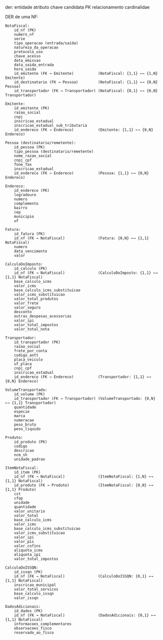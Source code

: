 der:
    entidade
    atributo 
    chave candidata
    PK
    relacionamento
    cardinalidae

DER de uma NF:

    NotaFiscal:
        id_nf (PK)
        numero_nf
        serie
        tipo_operacao (entrada/saída)
        natureza_da_operacao
        protocolo_uso
        chave_acesso
        data_emissao
        data_saida_entrada
        hora_saida
        id_emitente (FK → Emitente)           (NotaFiscal: {1,1} ←→ {1,N} Emitente)
        id_destinatario (FK → Pessoa)         (NotaFiscal: {1,1} ←→ {0,N} Pessoa)
        id_transportador (FK → Transportador) (NotaFiscal: {0,1} ←→ {0,N} Transportador)

    Emitente:
        id_emitente (PK)
        razao_social
        cnpj
        inscricao_estadual
        inscricao_estadual_sub_tributaria
        id_endereco (FK → Endereco)           (Emitente: {1,1} ←→ {0,N} Endereco)

    Pessoa (destinatario/remetente):
        id_pessoa (PK)
        tipo_pessoa (destinatario/remetente)
        nome_razao_social
        cnpj_cpf
        fone_fax
        inscricao_estadual
        id_endereco (FK → Endereco)           (Pessoa: {1,1} ←→ {0,N} Endereco)

    Endereco:
        id_endereco (PK)
        logradouro
        numero
        complemento
        bairro
        cep
        municipio
        uf

    Fatura:
        id_fatura (PK)
        id_nf (FK → NotaFiscal)               (Fatura: {0,N} ←→ {1,1} NotaFiscal)
        numero
        data_vencimento
        valor

    CalculoDoImposto:
        id_calculo (PK)
        id_nf (FK → NotaFiscal)               (CalculoDoImposto: {1,1} ←→ {1,1} NotaFiscal)
        base_calculo_icms
        valor_icms
        base_calculo_icms_substituicao
        valor_icms_substituicao
        valor_total_produtos
        valor_frete
        valor_seguro
        desconto
        outras_despesas_acessorias
        valor_ipi
        valor_total_impostos
        valor_total_nota

    Transportador:
        id_transportador (PK)
        razao_social
        frete_por_conta
        codigo_antt
        placa_veiculo
        uf_placa
        cnpj_cpf
        inscricao_estadual
        id_endereco (FK → Endereco)           (Transportador: {1,1} ←→ {0,N} Endereco)

    VolumeTransportado:
        id_volume (PK)
        id_transportador (FK → Transportador) (VolumeTransportado: {0,N} ←→ {1,1} Transportador)
        quantidade
        especie
        marca
        numeracao
        peso_bruto
        peso_liquido

    Produto:
        id_produto (PK)
        codigo
        descricao
        ncm_sh
        unidade_padrao

    ItemNotaFiscal:
        id_item (PK)
        id_nf (FK → NotaFiscal)               (ItemNotaFiscal: {1,N} ←→ {1,1} NotaFiscal)
        id_produto (FK → Produto)             (ItemNotaFiscal: {0,N} ←→ {1,1} Produto)
        cst
        cfop
        unidade
        quantidade
        valor_unitario
        valor_total
        base_calculo_icms
        valor_icms
        base_calculo_icms_substituicao
        valor_icms_substituicao
        valor_ipi
        valor_pis
        valor_cofins
        aliquota_icms
        aliquota_ipi
        valor_total_impostos

    CalculoDoISSQN:
        id_issqn (PK)
        id_nf (FK → NotaFiscal)               (CalculoDoISSQN: {0,1} ←→ {1,1} NotaFiscal)
        inscricao_municipal
        valor_total_servicos
        base_calculo_issqn
        valor_issqn

    DadosAdicionais:
        id_dados (PK)
        id_nf (FK → NotaFiscal)               (DadosAdicionais: {0,1} ←→ {1,1} NotaFiscal)
        informacoes_complementares
        observacoes_fisco
        reservado_ao_fisco

